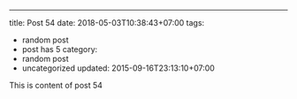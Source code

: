 ---
title: Post 54
date: 2018-05-03T10:38:43+07:00
tags:
  - random post
  - post has 5
category:
  - random post
  - uncategorized
updated: 2015-09-16T23:13:10+07:00

This is content of post 54